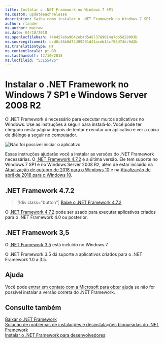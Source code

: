 ```yaml
---
title: Instalar o .NET Framework no Windows 7 SP1
ms.custom: updateeachrelease
description: Saiba como instalar o .NET Framework no Windows 7 SP1.
author: rlander
ms.author: mairaw
ms.date: 04/10/2018
ms.openlocfilehash: 74b457eba9642eb4d54873769014a7db5d28003b
ms.sourcegitcommit: ccd8c36b0d74d99291d41aceb14cf98d74dc9d2b
ms.translationtype: HT
ms.contentlocale: pt-BR
ms.lasthandoff: 12/10/2018
ms.locfileid: "53155425"
---
```

# <a name="install-the-net-framework-on-windows-7-sp1-and-windows-server-2008-r2"></a>Instalar o .NET Framework no Windows 7 SP1 e Windows Server 2008 R2

O .NET Framework é necessário para executar muitos aplicativos no Windows. Use as instruções a seguir para instalá-lo. Você pode ter chegado nesta página depois de tentar executar um aplicativo e ver a caixa de diálogo a seguir no computador.

![Não foi possível iniciar o aplicativo](./media/this-application-could-not-be-started.png)

Essas instruções ajudarão você a instalar as versões do .NET Framework necessárias. O [.NET Framework 4.7.2](https://go.microsoft.com/fwlink/?LinkID=863255) é a última versão. Ele tem suporte no Windows 7 SP1 e no Windows Server 2008 R2, além de estar incluído na [Atualização de outubro de 2018 para o Windows 10](https://support.microsoft.com/en-us/help/4028685/windows-10-get-the-update) e na [Atualização de abril de 2018 para o Windows 10](https://www.microsoft.com/software-download/windows10).

## <a name="net-framework-472"></a>.NET Framework 4.7.2

> [!div class="button"]
> [Baixe o .NET Framework 4.7.2](https://www.microsoft.com/net/download/thank-you/net472?utm_source=ms-docs&utm_medium=referral)

O [.NET Framework 4.7.2](https://go.microsoft.com/fwlink/?LinkID=863255) pode ser usado para executar aplicativos criados para o .NET Framework 4.0 ou posterior.

## <a name="net-framework-35"></a>.NET Framework 3,5

O [.NET Framework 3.5](https://www.microsoft.com/en-us/download/details.aspx?id=21) está incluído no Windows 7.

O .NET Framework 3.5 dá suporte a aplicativos criados para o .NET Framework 1.0 a 3.5.

## <a name="help"></a>Ajuda

Você pode [entrar em contato com a Microsoft para obter ajuda](mailto:dotnet-install-help@service.microsoft.com?subject=Install-Help) se não for possível instalar a versão correta do .NET Framework.

## <a name="see-also"></a>Consulte também

[Baixar o .NET Framework](https://www.microsoft.com/net/download/framework?utm_source=ms-docs&utm_medium=referral)   
[Solução de problemas de instalações e desinstalações bloqueadas do .NET Framework](troubleshoot-blocked-installations-and-uninstallations.md)   
[Instalar o .NET Framework para desenvolvedores](guide-for-developers.md)

